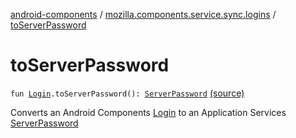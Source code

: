 [android-components](../index.md) / [mozilla.components.service.sync.logins](index.md) / [toServerPassword](./to-server-password.md)

# toServerPassword

`fun `[`Login`](../mozilla.components.concept.storage/-login/index.md)`.toServerPassword(): `[`ServerPassword`](-server-password.md) [(source)](https://github.com/mozilla-mobile/android-components/blob/master/components/service/sync-logins/src/main/java/mozilla/components/service/sync/logins/GeckoLoginStorageDelegate.kt#L148)

Converts an Android Components [Login](../mozilla.components.concept.storage/-login/index.md) to an Application Services [ServerPassword](-server-password.md)

